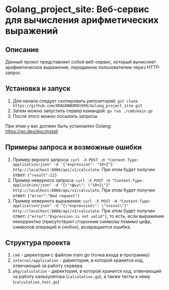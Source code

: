 # Golang_project_site: Веб-сервис для вычисления арифметических выражений

## Описание
Данный проект представляет собой веб-сервис, который вычисляет арифметическое выражение, переданное пользователем через HTTP-запрос

## Установка и запуск
1. Для начала следует скопировать репозиторий:
   ```git clone https://github.com/DRAGONBORN1999/Golang_project_site.git```
2. Затем можно запустить сервер командой:
   ```go run ./cmd/main.go```
3. После этого можно посылать запросы

При этом у вас должен быть установлен Golang: https://go.dev/doc/install

## Примеры запроса и возможные ошибки
1. Пример верного запроса: ```curl -X POST -H "Content-Type: application/json" -d '{"expression": "10+2"}' http://localhost:8080/api/v1/calculate```.
При этом будет получен ответ: ```{"result":12}```
2. Пример неверного запроса: ```curl -X POST -H "Content-Type: application/json" -d "{\"тфьу\": \"10+2\"}" http://localhost:8080/api/v1/calculate```.
При этом будет получен ответ: ```{"error":"Bad request"}```
3. Пример неверного выражения: ```curl -X POST -H "Content-Type: application/json" -d "{\"expression\": \"ssssss\"}" http://localhost:8080/api/v1/calculate```.
При этом будет получен ответ: ```{"error":"Expression is not valid"}```, то есть, если выражение некорректно (присутствуют сторонние символы помимо цифр, символов операций и скобок), возвращается ошибка.

## Структура проекта
1. ```cmd``` - директория с файлом main.go (точка входа в программу)
2. ```internal/application``` - директория, в которой хранится код, отвечающий за работу сервера
3. ```pkg/calculation``` - директория, в которой хранится код, отвечающий за работу калькулятора (```calculation.go```), а также тесты к нему (```calculation_test.go```)
